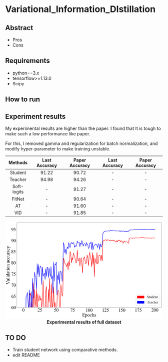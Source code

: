 # Variational_Information_DIstillation

## Abstract
- Pros
- Cons

## Requirements
* python==3.x
* tensorflow>=1.13.0
* Scipy
## How to run

## Experiment results
My experimental results are higher than the paper. I found that It is tough to make such a low performance like paper.

For this, I removed gamma and regularization for batch normalization, and modify hyper-parameter to make training unstable.

   Methods  | Last Accuracy | Paper Accuracy | Last Accuracy |  Paper Accuracy 
:----------:| :-----------: | :-----------:  | :------------:|  :-------------: 
Student     |     91.22     |     90.72      | - | - 
Teacher     |     94.98     |     94.26      | - | - 
Soft-logits | - | 91.27| - | - 
FitNet      | - | 90.64| - | - 
AT          | - | 91.60| - | - 
VID         | - | 91.85| - | - 
<p align="center">
  <img src="plots.png" width="600"><br>
  <b>Experimental results of full dataset</b>  
</p>

## TO DO
- Train student network using comparative methods.
- edit README
